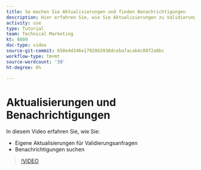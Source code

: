 ```yaml
---
title: So machen Sie Aktualisierungen und finden Benachrichtigungen
description: Hier erfahren Sie, wie Sie Aktualisierungen zu Validierungsanfragen vornehmen und Ihre Benachrichtigungen finden.
activity: use
type: Tutorial
team: Technical Marketing
kt: 8809
doc-type: video
source-git-commit: 650e4d346e1792863930dcebafacab4c88f2a8bc
workflow-type: tm+mt
source-wordcount: '39'
ht-degree: 0%

---
```


# Aktualisierungen und Benachrichtigungen

In diesem Video erfahren Sie, wie Sie:

* Eigene Aktualisierungen für Validierungsanfragen
* Benachrichtigungen suchen

>[!VIDEO](https://video.tv.adobe.com/v/335109/?quality=12&learn=on)

<!---
learn more URLS
Tag others on updates
Update work
--->
